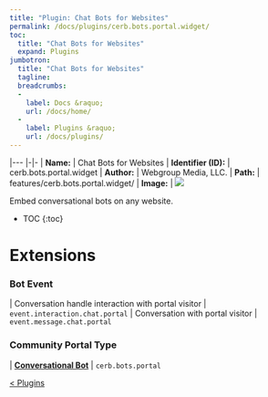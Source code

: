```yaml
---
title: "Plugin: Chat Bots for Websites"
permalink: /docs/plugins/cerb.bots.portal.widget/
toc:
  title: "Chat Bots for Websites"
  expand: Plugins
jumbotron:
  title: "Chat Bots for Websites"
  tagline: 
  breadcrumbs:
  -
    label: Docs &raquo;
    url: /docs/home/
  -
    label: Plugins &raquo;
    url: /docs/plugins/
---
```


|---
|-|-
| **Name:** | Chat Bots for Websites
| **Identifier (ID):** | cerb.bots.portal.widget
| **Author:** | Webgroup Media, LLC.
| **Path:** | features/cerb.bots.portal.widget/
| **Image:** | <img src="/assets/images/plugins/cerb.bots.portal.widget.png" class="screenshot">

Embed conversational bots on any website.

* TOC
{:toc}

# Extensions

### Bot Event

| Conversation handle interaction with portal visitor | `event.interaction.chat.portal`
| Conversation with portal visitor | `event.message.chat.portal`


### Community Portal Type

| [**Conversational Bot**](/docs/plugins/extensions/cerb.bots.portal/) | `cerb.bots.portal`


<div class="section-nav">
	<div class="left">
		<a href="/docs/plugins/#plugins" class="prev">&lt; Plugins</a>
	</div>
	<div class="right align-right">
	</div>
</div>
<div class="clear"></div>
